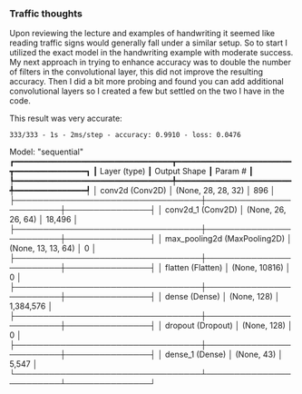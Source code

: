 ### Traffic thoughts

Upon reviewing the lecture and examples of handwriting it seemed like reading traffic signs would generally fall under a similar setup.  So to start I utilized the exact model in the handwriting example with moderate success.  My next approach in trying to enhance accuracy was to double the number of filters in the convolutional layer, this did not improve the resulting accuracy.  Then I did a bit more probing and found you can add additional convolutional layers so I created a few but settled on the two I have in the code.

This result was very accurate: 

`333/333 - 1s - 2ms/step - accuracy: 0.9910 - loss: 0.0476`

Model: "sequential"
┏━━━━━━━━━━━━━━━━━━━━━━━━━━━━━━━━━┳━━━━━━━━━━━━━━━━━━━━━━━━┳━━━━━━━━━━━━━━━┓
┃ Layer (type)                    ┃ Output Shape           ┃       Param # ┃
┡━━━━━━━━━━━━━━━━━━━━━━━━━━━━━━━━━╇━━━━━━━━━━━━━━━━━━━━━━━━╇━━━━━━━━━━━━━━━┩
│ conv2d (Conv2D)                 │ (None, 28, 28, 32)     │           896 │
├─────────────────────────────────┼────────────────────────┼───────────────┤
│ conv2d_1 (Conv2D)               │ (None, 26, 26, 64)     │        18,496 │
├─────────────────────────────────┼────────────────────────┼───────────────┤
│ max_pooling2d (MaxPooling2D)    │ (None, 13, 13, 64)     │             0 │
├─────────────────────────────────┼────────────────────────┼───────────────┤
│ flatten (Flatten)               │ (None, 10816)          │             0 │
├─────────────────────────────────┼────────────────────────┼───────────────┤
│ dense (Dense)                   │ (None, 128)            │     1,384,576 │
├─────────────────────────────────┼────────────────────────┼───────────────┤
│ dropout (Dropout)               │ (None, 128)            │             0 │
├─────────────────────────────────┼────────────────────────┼───────────────┤
│ dense_1 (Dense)                 │ (None, 43)             │         5,547 │
└─────────────────────────────────┴────────────────────────┴───────────────┘